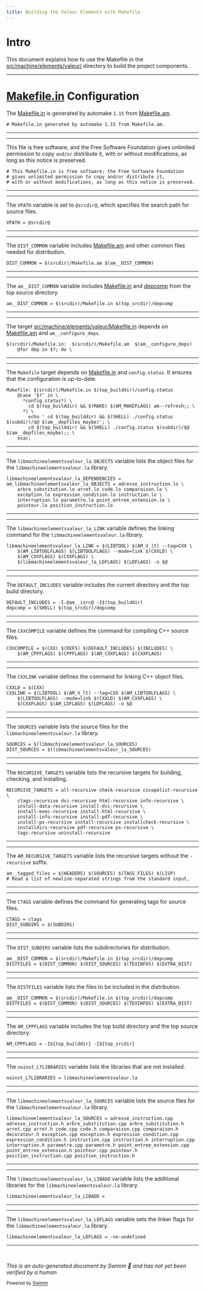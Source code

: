 ```yaml
---
title: Building the Valeur Elements with Makefile
---
```

# Intro

This document explains how to use the Makefile in the <SwmPath>[src/machine/elements/valeur/](src/machine/elements/valeur/)</SwmPath> directory to build the project components.

<SwmSnippet path="/src/machine/elements/valeur/Makefile.in" line="1">

---

# <SwmPath>[Makefile.in](Makefile.in)</SwmPath> Configuration

The <SwmPath>[Makefile.in](Makefile.in)</SwmPath> is generated by automake <SwmToken path="src/machine/elements/valeur/Makefile.in" pos="1:12:14" line-data="# Makefile.in generated by automake 1.15 from Makefile.am.">`1.15`</SwmToken> from <SwmPath>[Makefile.am](Makefile.am)</SwmPath>.

```in
# Makefile.in generated by automake 1.15 from Makefile.am.
```

---

</SwmSnippet>

<SwmSnippet path="/src/machine/elements/valeur/Makefile.in" line="6">

---

This file is free software, and the Free Software Foundation gives unlimited permission to copy <SwmToken path="src/machine/elements/valeur/Makefile.in" pos="7:12:14" line-data="# gives unlimited permission to copy and/or distribute it,">`and/or`</SwmToken> distribute it, with or without modifications, as long as this notice is preserved.

```in
# This Makefile.in is free software; the Free Software Foundation
# gives unlimited permission to copy and/or distribute it,
# with or without modifications, as long as this notice is preserved.
```

---

</SwmSnippet>

<SwmSnippet path="/src/machine/elements/valeur/Makefile.in" line="36">

---

The <SwmToken path="src/machine/elements/valeur/Makefile.in" pos="36:0:0" line-data="VPATH = @srcdir@">`VPATH`</SwmToken> variable is set to <SwmToken path="src/machine/elements/valeur/Makefile.in" pos="36:4:6" line-data="VPATH = @srcdir@">`@srcdir@`</SwmToken>, which specifies the search path for source files.

```in
VPATH = @srcdir@
```

---

</SwmSnippet>

<SwmSnippet path="/src/machine/elements/valeur/Makefile.in" line="119">

---

The <SwmToken path="src/machine/elements/valeur/Makefile.in" pos="119:0:0" line-data="DIST_COMMON = $(srcdir)/Makefile.am $(am__DIST_COMMON)">`DIST_COMMON`</SwmToken> variable includes <SwmPath>[Makefile.am](Makefile.am)</SwmPath> and other common files needed for distribution.

```in
DIST_COMMON = $(srcdir)/Makefile.am $(am__DIST_COMMON)
```

---

</SwmSnippet>

<SwmSnippet path="/src/machine/elements/valeur/Makefile.in" line="236">

---

The <SwmToken path="src/machine/elements/valeur/Makefile.in" pos="236:0:0" line-data="am__DIST_COMMON = $(srcdir)/Makefile.in $(top_srcdir)/depcomp">`am__DIST_COMMON`</SwmToken> variable includes <SwmPath>[Makefile.in](Makefile.in)</SwmPath> and <SwmPath>[depcomp](depcomp)</SwmPath> from the top source directory.

```in
am__DIST_COMMON = $(srcdir)/Makefile.in $(top_srcdir)/depcomp
```

---

</SwmSnippet>

<SwmSnippet path="/src/machine/elements/valeur/Makefile.in" line="420">

---

The target <SwmPath>[src/machine/elements/valeur/Makefile.in](src/machine/elements/valeur/Makefile.in)</SwmPath> depends on <SwmPath>[Makefile.am](Makefile.am)</SwmPath> and <SwmToken path="src/machine/elements/valeur/Makefile.in" pos="420:21:21" line-data="$(srcdir)/Makefile.in:  $(srcdir)/Makefile.am  $(am__configure_deps)">`am__configure_deps`</SwmToken>.

```in
$(srcdir)/Makefile.in:  $(srcdir)/Makefile.am  $(am__configure_deps)
	@for dep in $?; do \
```

---

</SwmSnippet>

<SwmSnippet path="/src/machine/elements/valeur/Makefile.in" line="432">

---

The <SwmToken path="src/machine/elements/valeur/Makefile.in" pos="432:0:0" line-data="Makefile: $(srcdir)/Makefile.in $(top_builddir)/config.status">`Makefile`</SwmToken> target depends on <SwmPath>[Makefile.in](Makefile.in)</SwmPath> and <SwmToken path="src/machine/elements/valeur/Makefile.in" pos="432:17:19" line-data="Makefile: $(srcdir)/Makefile.in $(top_builddir)/config.status">`config.status`</SwmToken>. It ensures that the configuration is up-to-date.

```in
Makefile: $(srcdir)/Makefile.in $(top_builddir)/config.status
	@case '$?' in \
	  *config.status*) \
	    cd $(top_builddir) && $(MAKE) $(AM_MAKEFLAGS) am--refresh;; \
	  *) \
	    echo ' cd $(top_builddir) && $(SHELL) ./config.status $(subdir)/$@ $(am__depfiles_maybe)'; \
	    cd $(top_builddir) && $(SHELL) ./config.status $(subdir)/$@ $(am__depfiles_maybe);; \
	esac;
```

---

</SwmSnippet>

<SwmSnippet path="/src/machine/elements/valeur/Makefile.in" line="125">

---

The <SwmToken path="src/machine/elements/valeur/Makefile.in" pos="131:0:0" line-data="libmachineelementsvaleur_la_OBJECTS =  \">`libmachineelementsvaleur_la_OBJECTS`</SwmToken> variable lists the object files for the <SwmToken path="src/machine/elements/valeur/Makefile.in" pos="412:4:6" line-data="noinst_LTLIBRARIES = libmachineelementsvaleur.la">`libmachineelementsvaleur.la`</SwmToken> library.

```in
libmachineelementsvaleur_la_DEPENDENCIES =
am_libmachineelementsvaleur_la_OBJECTS = adresse_instruction.lo \
	arbre_substitution.lo arret.lo code.lo comparaison.lo \
	exception.lo expression_condition.lo instruction.lo \
	interruption.lo parametre.lo point_entree_extension.lo \
	pointeur.lo position_instruction.lo
```

---

</SwmSnippet>

<SwmSnippet path="/src/machine/elements/valeur/Makefile.in" line="137">

---

The <SwmToken path="src/machine/elements/valeur/Makefile.in" pos="137:0:0" line-data="libmachineelementsvaleur_la_LINK = $(LIBTOOL) $(AM_V_lt) --tag=CXX \">`libmachineelementsvaleur_la_LINK`</SwmToken> variable defines the linking command for the <SwmToken path="src/machine/elements/valeur/Makefile.in" pos="412:4:6" line-data="noinst_LTLIBRARIES = libmachineelementsvaleur.la">`libmachineelementsvaleur.la`</SwmToken> library.

```in
libmachineelementsvaleur_la_LINK = $(LIBTOOL) $(AM_V_lt) --tag=CXX \
	$(AM_LIBTOOLFLAGS) $(LIBTOOLFLAGS) --mode=link $(CXXLD) \
	$(AM_CXXFLAGS) $(CXXFLAGS) \
	$(libmachineelementsvaleur_la_LDFLAGS) $(LDFLAGS) -o $@
```

---

</SwmSnippet>

<SwmSnippet path="/src/machine/elements/valeur/Makefile.in" line="153">

---

The <SwmToken path="src/machine/elements/valeur/Makefile.in" pos="153:0:0" line-data="DEFAULT_INCLUDES = -I.@am__isrc@ -I$(top_builddir)">`DEFAULT_INCLUDES`</SwmToken> variable includes the current directory and the top build directory.

```in
DEFAULT_INCLUDES = -I.@am__isrc@ -I$(top_builddir)
depcomp = $(SHELL) $(top_srcdir)/depcomp
```

---

</SwmSnippet>

<SwmSnippet path="/src/machine/elements/valeur/Makefile.in" line="157">

---

The <SwmToken path="src/machine/elements/valeur/Makefile.in" pos="157:0:0" line-data="CXXCOMPILE = $(CXX) $(DEFS) $(DEFAULT_INCLUDES) $(INCLUDES) \">`CXXCOMPILE`</SwmToken> variable defines the command for compiling C++ source files.

```in
CXXCOMPILE = $(CXX) $(DEFS) $(DEFAULT_INCLUDES) $(INCLUDES) \
	$(AM_CPPFLAGS) $(CPPFLAGS) $(AM_CXXFLAGS) $(CXXFLAGS)
```

---

</SwmSnippet>

<SwmSnippet path="/src/machine/elements/valeur/Makefile.in" line="167">

---

The <SwmToken path="src/machine/elements/valeur/Makefile.in" pos="168:0:0" line-data="CXXLINK = $(LIBTOOL) $(AM_V_lt) --tag=CXX $(AM_LIBTOOLFLAGS) \">`CXXLINK`</SwmToken> variable defines the command for linking C++ object files.

```in
CXXLD = $(CXX)
CXXLINK = $(LIBTOOL) $(AM_V_lt) --tag=CXX $(AM_LIBTOOLFLAGS) \
	$(LIBTOOLFLAGS) --mode=link $(CXXLD) $(AM_CXXFLAGS) \
	$(CXXFLAGS) $(AM_LDFLAGS) $(LDFLAGS) -o $@
```

---

</SwmSnippet>

<SwmSnippet path="/src/machine/elements/valeur/Makefile.in" line="193">

---

The <SwmToken path="src/machine/elements/valeur/Makefile.in" pos="193:0:0" line-data="SOURCES = $(libmachineelementsvaleur_la_SOURCES)">`SOURCES`</SwmToken> variable lists the source files for the <SwmToken path="src/machine/elements/valeur/Makefile.in" pos="412:4:6" line-data="noinst_LTLIBRARIES = libmachineelementsvaleur.la">`libmachineelementsvaleur.la`</SwmToken> library.

```in
SOURCES = $(libmachineelementsvaleur_la_SOURCES)
DIST_SOURCES = $(libmachineelementsvaleur_la_SOURCES)
```

---

</SwmSnippet>

<SwmSnippet path="/src/machine/elements/valeur/Makefile.in" line="195">

---

The <SwmToken path="src/machine/elements/valeur/Makefile.in" pos="195:0:0" line-data="RECURSIVE_TARGETS = all-recursive check-recursive cscopelist-recursive \">`RECURSIVE_TARGETS`</SwmToken> variable lists the recursive targets for building, checking, and installing.

```in
RECURSIVE_TARGETS = all-recursive check-recursive cscopelist-recursive \
	ctags-recursive dvi-recursive html-recursive info-recursive \
	install-data-recursive install-dvi-recursive \
	install-exec-recursive install-html-recursive \
	install-info-recursive install-pdf-recursive \
	install-ps-recursive install-recursive installcheck-recursive \
	installdirs-recursive pdf-recursive ps-recursive \
	tags-recursive uninstall-recursive
```

---

</SwmSnippet>

<SwmSnippet path="/src/machine/elements/valeur/Makefile.in" line="216">

---

The <SwmToken path="src/machine/elements/valeur/Makefile.in" pos="214:0:0" line-data="AM_RECURSIVE_TARGETS = $(am__recursive_targets:-recursive=) TAGS CTAGS \">`AM_RECURSIVE_TARGETS`</SwmToken> variable lists the recursive targets without the <SwmToken path="src/machine/elements/valeur/Makefile.in" pos="195:5:6" line-data="RECURSIVE_TARGETS = all-recursive check-recursive cscopelist-recursive \">`-recursive`</SwmToken> suffix.

```in
am__tagged_files = $(HEADERS) $(SOURCES) $(TAGS_FILES) $(LISP)
# Read a list of newline-separated strings from the standard input,
```

---

</SwmSnippet>

<SwmSnippet path="/src/machine/elements/valeur/Makefile.in" line="234">

---

The <SwmToken path="src/machine/elements/valeur/Makefile.in" pos="234:0:0" line-data="CTAGS = ctags">`CTAGS`</SwmToken> variable defines the command for generating tags for source files.

```in
CTAGS = ctags
DIST_SUBDIRS = $(SUBDIRS)
```

---

</SwmSnippet>

<SwmSnippet path="/src/machine/elements/valeur/Makefile.in" line="236">

---

The <SwmToken path="src/machine/elements/valeur/Makefile.in" pos="235:0:0" line-data="DIST_SUBDIRS = $(SUBDIRS)">`DIST_SUBDIRS`</SwmToken> variable lists the subdirectories for distribution.

```in
am__DIST_COMMON = $(srcdir)/Makefile.in $(top_srcdir)/depcomp
DISTFILES = $(DIST_COMMON) $(DIST_SOURCES) $(TEXINFOS) $(EXTRA_DIST)
```

---

</SwmSnippet>

<SwmSnippet path="/src/machine/elements/valeur/Makefile.in" line="236">

---

The <SwmToken path="src/machine/elements/valeur/Makefile.in" pos="237:0:0" line-data="DISTFILES = $(DIST_COMMON) $(DIST_SOURCES) $(TEXINFOS) $(EXTRA_DIST)">`DISTFILES`</SwmToken> variable lists the files to be included in the distribution.

```in
am__DIST_COMMON = $(srcdir)/Makefile.in $(top_srcdir)/depcomp
DISTFILES = $(DIST_COMMON) $(DIST_SOURCES) $(TEXINFOS) $(EXTRA_DIST)
```

---

</SwmSnippet>

<SwmSnippet path="/src/machine/elements/valeur/Makefile.in" line="410">

---

The <SwmToken path="src/machine/elements/valeur/Makefile.in" pos="410:0:0" line-data="AM_CPPFLAGS = -I${top_builddir} -I${top_srcdir}">`AM_CPPFLAGS`</SwmToken> variable includes the top build directory and the top source directory.

```in
AM_CPPFLAGS = -I${top_builddir} -I${top_srcdir}
```

---

</SwmSnippet>

<SwmSnippet path="/src/machine/elements/valeur/Makefile.in" line="412">

---

The <SwmToken path="src/machine/elements/valeur/Makefile.in" pos="412:0:0" line-data="noinst_LTLIBRARIES = libmachineelementsvaleur.la">`noinst_LTLIBRARIES`</SwmToken> variable lists the libraries that are not installed.

```in
noinst_LTLIBRARIES = libmachineelementsvaleur.la
```

---

</SwmSnippet>

<SwmSnippet path="/src/machine/elements/valeur/Makefile.in" line="413">

---

The <SwmToken path="src/machine/elements/valeur/Makefile.in" pos="413:0:0" line-data="libmachineelementsvaleur_la_SOURCES = adresse_instruction.cpp adresse_instruction.h arbre_substitution.cpp arbre_substitution.h arret.cpp arret.h code.cpp code.h comparaison.cpp comparaison.h decorateur.h exception.cpp exception.h expression_condition.cpp expression_condition.h instruction.cpp instruction.h interruption.cpp interruption.h parametre.cpp parametre.h point_entree_extension.cpp point_entree_extension.h pointeur.cpp pointeur.h position_instruction.cpp position_instruction.h ">`libmachineelementsvaleur_la_SOURCES`</SwmToken> variable lists the source files for the <SwmToken path="src/machine/elements/valeur/Makefile.in" pos="412:4:6" line-data="noinst_LTLIBRARIES = libmachineelementsvaleur.la">`libmachineelementsvaleur.la`</SwmToken> library.

```in
libmachineelementsvaleur_la_SOURCES = adresse_instruction.cpp adresse_instruction.h arbre_substitution.cpp arbre_substitution.h arret.cpp arret.h code.cpp code.h comparaison.cpp comparaison.h decorateur.h exception.cpp exception.h expression_condition.cpp expression_condition.h instruction.cpp instruction.h interruption.cpp interruption.h parametre.cpp parametre.h point_entree_extension.cpp point_entree_extension.h pointeur.cpp pointeur.h position_instruction.cpp position_instruction.h 
```

---

</SwmSnippet>

<SwmSnippet path="/src/machine/elements/valeur/Makefile.in" line="414">

---

The <SwmToken path="src/machine/elements/valeur/Makefile.in" pos="414:0:0" line-data="libmachineelementsvaleur_la_LIBADD = ">`libmachineelementsvaleur_la_LIBADD`</SwmToken> variable lists the additional libraries for the <SwmToken path="src/machine/elements/valeur/Makefile.in" pos="412:4:6" line-data="noinst_LTLIBRARIES = libmachineelementsvaleur.la">`libmachineelementsvaleur.la`</SwmToken> library.

```in
libmachineelementsvaleur_la_LIBADD = 
```

---

</SwmSnippet>

<SwmSnippet path="/src/machine/elements/valeur/Makefile.in" line="415">

---

The <SwmToken path="src/machine/elements/valeur/Makefile.in" pos="415:0:0" line-data="libmachineelementsvaleur_la_LDFLAGS = -no-undefined">`libmachineelementsvaleur_la_LDFLAGS`</SwmToken> variable sets the linker flags for the <SwmToken path="src/machine/elements/valeur/Makefile.in" pos="412:4:6" line-data="noinst_LTLIBRARIES = libmachineelementsvaleur.la">`libmachineelementsvaleur.la`</SwmToken> library.

```in
libmachineelementsvaleur_la_LDFLAGS = -no-undefined
```

---

</SwmSnippet>

&nbsp;

*This is an auto-generated document by Swimm 🌊 and has not yet been verified by a human*

<SwmMeta version="3.0.0" repo-id="Z2l0aHViJTNBJTNBc3ZtLTIuNy4yMDI0MTEwNyUzQSUzQVN3aW1tLURlbW8=" repo-name="svm-2.7.20241107"><sup>Powered by [Swimm](/)</sup></SwmMeta>
